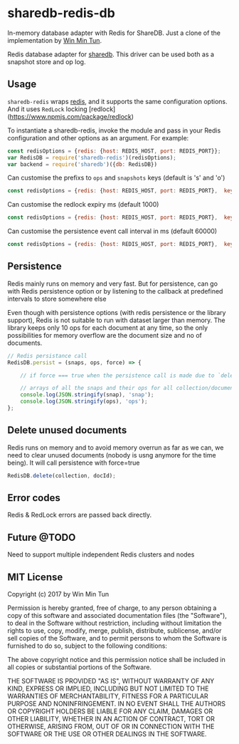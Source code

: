 # sharedb-redis-db
In-memory database adapter with Redis for ShareDB. Just a clone of the implementation by [Win Min Tun](https://github.com/winmintun/).

Redis database adapter for [sharedb](https://github.com/share/sharedb). This
driver can be used both as a snapshot store and op log.


## Usage

`sharedb-redis` wraps [redis](https://www.npmjs.com/package/redis), and it supports the same configuration options. And it uses `RedLock` locking [redlock] (https://www.npmjs.com/package/redlock)

To instantiate a sharedb-redis, invoke the module and pass in your
Redis configuration and other options as an argument. For example:

```js
const redisOptions = {redis: {host: REDIS_HOST, port: REDIS_PORT}};
var RedisDB = require('sharedb-redis')(redisOptions);
var backend = require('sharedb')({db: RedisDB})
```

Can customise the prefixs to `ops` and `snapshots` keys (default is 's' and 'o')

```js
const redisOptions = {redis: {host: REDIS_HOST, port: REDIS_PORT},  keys: {snapshots: 'ss', ops: 'oo'}};
```

Can customise the redlock expiry ms (default 1000)

```js
const redisOptions = {redis: {host: REDIS_HOST, port: REDIS_PORT},  keys: {snapshots: 'ss', ops: 'oo'}, redlock: {expiry: 1000}};
```

Can customise the persistence event call interval in ms (default 60000)

```js
const redisOptions = {redis: {host: REDIS_HOST, port: REDIS_PORT},  keys: {snapshots: 'ss', ops: 'oo'}, redlock: {expiry: 1000}, persist: {interval: 60000}};
```

## Persistence

Redis mainly runs on memory and very fast. But for persistence, can go with Redis persistence option or by listening to the callback at predefined intervals to store somewhere else

Even though with persistence options (with redis persistence or the library support), Redis is not suitable to run with dataset larger than memory. The library keeps only 10 ops for each document at any time, so the only possibilities for memory overflow are the document size and no of documents.

```js
// Redis persistance call
RedisDB.persist = (snaps, ops, force) => {

    // if force === true when the persistence call is made due to `delete unused documents`

    // arrays of all the snaps and their ops for all collection/documents
	console.log(JSON.stringify(snap), 'snap');
    console.log(JSON.stringify(ops), 'ops');
};
```

## Delete unused documents

Redis runs on memory and to avoid memory overrun as far as we can, we need to clear unused documents (nobody is usng anymore for the time being). It will call persistence with force=true

```js
RedisDB.delete(collection, docId);
```

## Error codes

Redis & RedLock errors are passed back directly.

## Future @TODO

Need to support multiple independent Redis clusters and nodes

## MIT License

Copyright (c) 2017 by Win Min Tun

Permission is hereby granted, free of charge, to any person obtaining a copy
of this software and associated documentation files (the "Software"), to deal
in the Software without restriction, including without limitation the rights
to use, copy, modify, merge, publish, distribute, sublicense, and/or sell
copies of the Software, and to permit persons to whom the Software is
furnished to do so, subject to the following conditions:

The above copyright notice and this permission notice shall be included in
all copies or substantial portions of the Software.

THE SOFTWARE IS PROVIDED "AS IS", WITHOUT WARRANTY OF ANY KIND, EXPRESS OR
IMPLIED, INCLUDING BUT NOT LIMITED TO THE WARRANTIES OF MERCHANTABILITY,
FITNESS FOR A PARTICULAR PURPOSE AND NONINFRINGEMENT. IN NO EVENT SHALL THE
AUTHORS OR COPYRIGHT HOLDERS BE LIABLE FOR ANY CLAIM, DAMAGES OR OTHER
LIABILITY, WHETHER IN AN ACTION OF CONTRACT, TORT OR OTHERWISE, ARISING FROM,
OUT OF OR IN CONNECTION WITH THE SOFTWARE OR THE USE OR OTHER DEALINGS IN
THE SOFTWARE.

